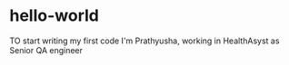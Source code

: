 # hello-world
TO start writing my first code
I'm Prathyusha, working in HealthAsyst as Senior QA engineer
